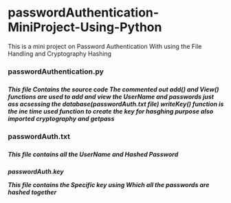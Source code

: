 # passwordAuthentication-MiniProject-Using-Python

This is a mini project on Password Authentication With using the File Handling and Cryptography Hashing

<h3>passwordAuthentication.py<h3>

<h5>This file Contains the source code
The commented out add() and View() functions are used to add and view the UserName and passwords just ass acsessing the database(passwordAuth.txt file)
writeKey() function is the ine time used function to create the key for hasghing purpose
also imported cryptography and getpass<h5>

<h3>passwordAuth.txt<h3>

<h5>This file contains all the UserName and Hashed Password<h5>

passwordAuth.key

This file contains the Specific key using Which all the passwords are hashed together
